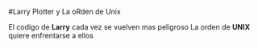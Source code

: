 #Larry Plotter y La oRden de Unix

El codigo de **Larry** cada vez se vuelven mas peligroso
La orden de **UNIX** quiere enfrentarse a ellos
